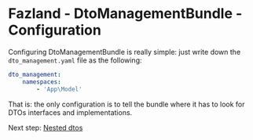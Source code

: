 Fazland - DtoManagementBundle - Configuration
=============================================
Configuring DtoManagementBundle is really simple: just write down the `dto_management.yaml` file as the following:
```yaml
dto_management:
    namespaces:
        - 'App\Model'
```

That is: the only configuration is to tell the bundle where it has to look for DTOs interfaces and implementations.

Next step: [Nested dtos](./nested-dtos.md)
